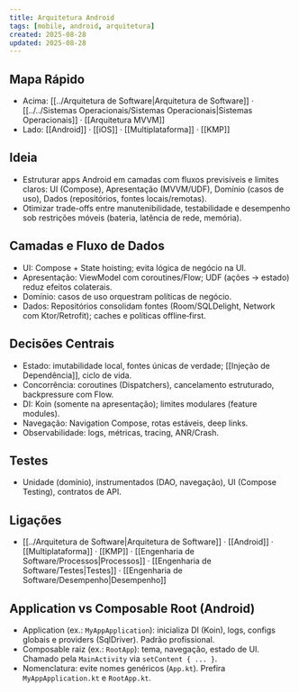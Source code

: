 ```yaml
---
title: Arquitetura Android
tags: [mobile, android, arquitetura]
created: 2025-08-28
updated: 2025-08-28
---
```


## Mapa Rápido
- Acima: [[../Arquitetura de Software|Arquitetura de Software]] · [[../../Sistemas Operacionais/Sistemas Operacionais|Sistemas Operacionais]] · [[Arquitetura MVVM]]
- Lado: [[Android]] · [[iOS]] · [[Multiplataforma]] · [[KMP]]

## Ideia
- Estruturar apps Android em camadas com fluxos previsíveis e limites claros: UI (Compose), Apresentação (MVVM/UDF), Domínio (casos de uso), Dados (repositórios, fontes locais/remotas).
- Otimizar trade-offs entre manutenibilidade, testabilidade e desempenho sob restrições móveis (bateria, latência de rede, memória).

## Camadas e Fluxo de Dados
- UI: Compose + State hoisting; evita lógica de negócio na UI.
- Apresentação: ViewModel com coroutines/Flow; UDF (ações → estado) reduz efeitos colaterais.
- Domínio: casos de uso orquestram políticas de negócio.
- Dados: Repositórios consolidam fontes (Room/SQLDelight, Network com Ktor/Retrofit); caches e políticas offline‑first.

## Decisões Centrais
- Estado: imutabilidade local, fontes únicas de verdade; [[Injeção de Dependência]], ciclo de vida.
- Concorrência: coroutines (Dispatchers), cancelamento estruturado, backpressure com Flow.
- DI: Koin (somente na apresentação); limites modulares (feature modules).
- Navegação: Navigation Compose, rotas estáveis, deep links.
- Observabilidade: logs, métricas, tracing, ANR/Crash.

## Testes
- Unidade (domínio), instrumentados (DAO, navegação), UI (Compose Testing), contratos de API.

## Ligações
- [[../Arquitetura de Software|Arquitetura de Software]] · [[Android]] · [[Multiplataforma]] · [[KMP]] · [[Engenharia de Software/Processos|Processos]] · [[Engenharia de Software/Testes|Testes]] · [[Engenharia de Software/Desempenho|Desempenho]]

## Application vs Composable Root (Android)
- Application (ex.: `MyAppApplication`): inicializa DI (Koin), logs, configs globais e providers (SqlDriver). Padrão profissional.
- Composable raiz (ex.: `RootApp`): tema, navegação, estado de UI. Chamado pela `MainActivity` via `setContent { ... }`.
- Nomenclatura: evite nomes genéricos (`App.kt`). Prefira `MyAppApplication.kt` e `RootApp.kt`.

